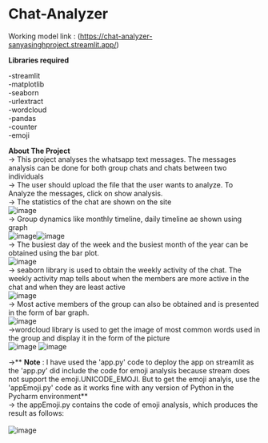 # Chat-Analyzer

Working model link : (https://chat-analyzer-sanyasinghproject.streamlit.app/)<br/>

**Libraries required**

-streamlit<br />
-matplotlib<br />
-seaborn<br />
-urlextract<br />
-wordcloud<br />
-pandas<br />
-counter<br />
-emoji<br />


**About The Project**<br/>
-> This project analyses the whatsapp text messages. The messages analysis can be done for both group chats and chats between two individuals<br/>
-> The user should upload the file that the user wants to analyze. To Analyze the messages, click on show analysis.<br/>
-> The statistics of the chat are shown on the site<br/>
![image](https://github.com/sxnyx/Chat-Analyzer/assets/112766278/5d53bc3b-3a0e-4020-9ce8-55578570a7a4)<br/>
-> Group dynamics like monthly timeline, daily timeline ae shown using graph<br/>
![image](https://github.com/sxnyx/Chat-Analyzer/assets/112766278/44bd221b-99c8-474c-8c96-77fcb3f8fc64)![image](https://github.com/sxnyx/Chat-Analyzer/assets/112766278/2e5960f0-833e-4258-97b1-44881cf5b072)<br/>
-> The busiest day of the week and the busiest month of the year can be obtained using the bar plot.<br/>
![image](https://github.com/sxnyx/Chat-Analyzer/assets/112766278/2ecce064-6a8a-44f3-a466-9d88dc72826a)<br/>
-> seaborn library is used to obtain the weekly activity of the chat. The weekly activity map tells about when the members are more active in the chat and when they are least active<br/>
![image](https://github.com/sxnyx/Chat-Analyzer/assets/112766278/1cd76ff1-ab7d-4ef2-92c3-4dca32b16a13)<br/>
-> Most active members of the group can also be obtained and is presented in the form of bar graph. <br/>
![image](https://github.com/sxnyx/Chat-Analyzer/assets/112766278/5f208630-51cc-4854-b3a9-aa9f079a3b4d)<br/>
->wordcloud library is used to get the image of most common words used in the group and display it in the form of the picture<br/>
![image](https://github.com/sxnyx/Chat-Analyzer/assets/112766278/b947c368-365e-4769-8d42-4a6e95701ede)
![image](https://github.com/sxnyx/Chat-Analyzer/assets/112766278/b56255d6-0e3c-4b74-8738-6b3d869b129a)

->** __Note__ : I have used the 'app.py' code to deploy the app on streamlit as the 'app.py' did include the code for emoji analysis because stream does not support the emoji.UNICODE_EMOJI. But to get the emoji analyis, use the 'appEmoji.py' code as it works fine with any version of Python in the Pycharm environment**<br/>
-> the appEmoji.py contains the code of emoji analysis, which produces the result as follows:<br/><br/>
![image](https://github.com/sxnyx/Chat-Analyzer/assets/112766278/47e56489-5229-4d0e-8dd1-10d1ab740751)














